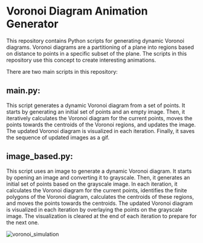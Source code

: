 # Voronoi Diagram Animation Generator
This repository contains Python scripts for generating dynamic Voronoi diagrams. Voronoi diagrams are a partitioning of a plane into regions based on distance to points in a specific subset of the plane. The scripts in this repository use this concept to create interesting animations.

There are two main scripts in this repository:

## main.py: 
This script generates a dynamic Voronoi diagram from a set of points. It starts by generating an initial set of points and an empty image. Then, it iteratively calculates the Voronoi diagram for the current points, moves the points towards the centroids of the Voronoi regions, and updates the image. The updated Voronoi diagram is visualized in each iteration. Finally, it saves the sequence of updated images as a gif.

## image_based.py: 
This script uses an image to generate a dynamic Voronoi diagram. It starts by opening an image and converting it to grayscale. Then, it generates an initial set of points based on the grayscale image. In each iteration, it calculates the Voronoi diagram for the current points, identifies the finite polygons of the Voronoi diagram, calculates the centroids of these regions, and moves the points towards the centroids. The updated Voronoi diagram is visualized in each iteration by overlaying the points on the grayscale image. The visualization is cleared at the end of each iteration to prepare for the next one.

![voronoi_simulation](https://github.com/kamil-janusz-kalinowski/ImageWeightedVoronoiStippling/assets/143912944/a34783ba-cd9c-4756-a90e-b3fdb0689a07)
